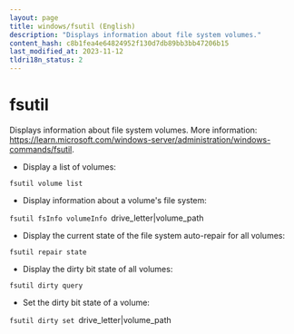 ```yaml
---
layout: page
title: windows/fsutil (English)
description: "Displays information about file system volumes."
content_hash: c8b1fea4e64824952f130d7db89bb3bb47206b15
last_modified_at: 2023-11-12
tldri18n_status: 2
---
```

# fsutil

Displays information about file system volumes.
More information: <https://learn.microsoft.com/windows-server/administration/windows-commands/fsutil>.

- Display a list of volumes:

`fsutil volume list`

- Display information about a volume's file system:

`fsutil fsInfo volumeInfo `<span class="tldr-var badge badge-pill bg-dark-lm bg-white-dm text-white-lm text-dark-dm font-weight-bold">drive_letter|volume_path</span>

- Display the current state of the file system auto-repair for all volumes:

`fsutil repair state`

- Display the dirty bit state of all volumes:

`fsutil dirty query`

- Set the dirty bit state of a volume:

`fsutil dirty set `<span class="tldr-var badge badge-pill bg-dark-lm bg-white-dm text-white-lm text-dark-dm font-weight-bold">drive_letter|volume_path</span>
